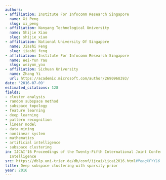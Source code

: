 ```yaml
---
authors:
- affiliation: Institute For Infocomm Research Singapore
  name: Xi Peng
  slug: xi_peng
- affiliation: Nanyang Technological University
  name: Shijie Xiao
  slug: shijie_xiao
- affiliation: National University Of Singapore
  name: Jiashi Feng
  slug: jiashi_feng
- affiliation: Institute For Infocomm Research Singapore
  name: Wei-Yun Yau
  slug: weiyun_yau
- affiliation: Sichuan University
  name: Zhang Yi
  url: https://academic.microsoft.com/author/2690968393/
date: '2016-07-09'
estimated_citations: 128
fields:
- cluster analysis
- random subspace method
- subspace topology
- feature learning
- deep learning
- pattern recognition
- linear model
- data mining
- nonlinear system
- mathematics
- artificial intelligence
- subspace clustering
in: IJCAI'16 Proceedings of the Twenty-Fifth International Joint Conference on Artificial
  Intelligence
src: https://dblp.uni-trier.de/db/conf/ijcai/ijcai2016.html#PengXFYY16
title: Deep subspace clustering with sparsity prior
year: 2016
---
```

